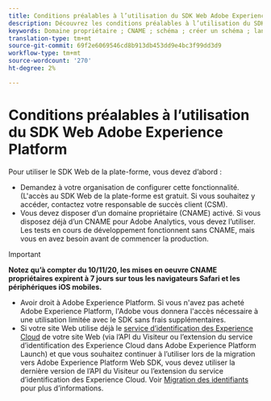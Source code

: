 ```yaml
---
title: Conditions préalables à l’utilisation du SDK Web Adobe Experience Platform
description: Découvrez les conditions préalables à l’utilisation du SDK Web de Adobe Experience Platform.
keywords: Domaine propriétaire ; CNAME ; schéma ; créer un schéma ; lancement ; extension sdk web aep ; extension ; id de configuration ; outil de configuration ; élément de données ; créer un élément de données ; objet XDM ; sendEvent ; envoyer le Événement ;
translation-type: tm+mt
source-git-commit: 69f2e6069546cd8b913db453dd9e4bc3f99dd3d9
workflow-type: tm+mt
source-wordcount: '270'
ht-degree: 2%

---
```



# Conditions préalables à l’utilisation du SDK Web Adobe Experience Platform

Pour utiliser le SDK Web de la plate-forme, vous devez d’abord :

- Demandez à votre organisation de configurer cette fonctionnalité. (L&#39;accès au SDK Web de la plate-forme est gratuit. Si vous souhaitez y accéder, contactez votre responsable de succès client (CSM).
- Vous devez disposer d’un domaine propriétaire (CNAME) activé. Si vous disposez déjà d’un CNAME pour Adobe Analytics, vous devez l’utiliser. Les tests en cours de développement fonctionnent sans CNAME, mais vous en avez besoin avant de commencer la production.

>[!IMPORTANT]
>
>**Notez qu’à compter du 10/11/20, les mises en oeuvre CNAME propriétaires expirent à 7 jours sur tous les navigateurs Safari et les périphériques iOS mobiles.**

- Avoir droit à Adobe Experience Platform. Si vous n&#39;avez pas acheté Adobe Experience Platform, l&#39;Adobe vous donnera l&#39;accès nécessaire à une utilisation limitée avec le SDK sans frais supplémentaires.
- Si votre site Web utilise déjà le [service d’identification des Experience Cloud](https://experienceleague.adobe.com/docs/experience-platform/edge/identity/overview.html) de votre site Web (via l’API du Visiteur ou l’extension du service d’identification des Experience Cloud dans Adobe Experience Platform Launch) et que vous souhaitez continuer à l’utiliser lors de la migration vers Adobe Experience Platform Web SDK, vous devez utiliser la dernière version de l’API du Visiteur ou l’extension du service d’identification des Experience Cloud. Voir [Migration des identifiants](https://experienceleague.adobe.com/docs/experience-platform/edge/identity/overview.html?lang=en#identity) pour plus d’informations.

